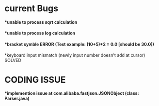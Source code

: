 # current Bugs
#### *unable to process sqrt calculation
#### *unable to process log calculation
#### *bracket symble ERROR (Test example: (10+5)*2 = 0.0 [should be 30.0])
 *keyboard input mismatch (newly input number doesn't add at cursor) SOLVED

# CODING ISSUE
#### *implemention issue at com.alibaba.fastjson.JSONObject (class: Parser.java)

